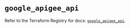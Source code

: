 # `google_apigee_api`

Refer to the Terraform Registry for docs: [`google_apigee_api`](https://registry.terraform.io/providers/hashicorp/google/6.19.0/docs/resources/apigee_api).
